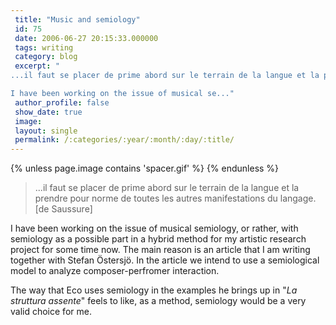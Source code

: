 ```yaml
---
 title: "Music and semiology"
 id: 75
 date: 2006-06-27 20:15:33.000000
 tags: writing
 category: blog
 excerpt: "
...il faut se placer de prime abord sur le terrain de la langue et la prendre pour norme de toutes les autres manifestations du langage.  [de Saussure]

I have been working on the issue of musical se..."
 author_profile: false
 show_date: true
 image: 
 layout: single
 permalink: /:categories/:year/:month/:day/:title/
---
```

{% unless page.image contains 'spacer.gif' %}
{% endunless %}

<blockquote>
...il faut se placer de prime abord sur le terrain de la langue et la prendre pour norme de toutes les autres manifestations du langage.  [de Saussure]
</blockquote>
I have been working on the issue of musical semiology, or rather, with semiology as a possible part in a hybrid method for my artistic research project for some time now. The main reason is an article that I am writing together with Stefan &Ouml;stersj&ouml;. In the article we intend to use a semiological model to analyze composer-perfromer interaction.


The way that Eco uses semiology in the examples he brings up in "<em>La struttura assente</em>" feels to like, as a method, semiology would be a very valid choice for me.

